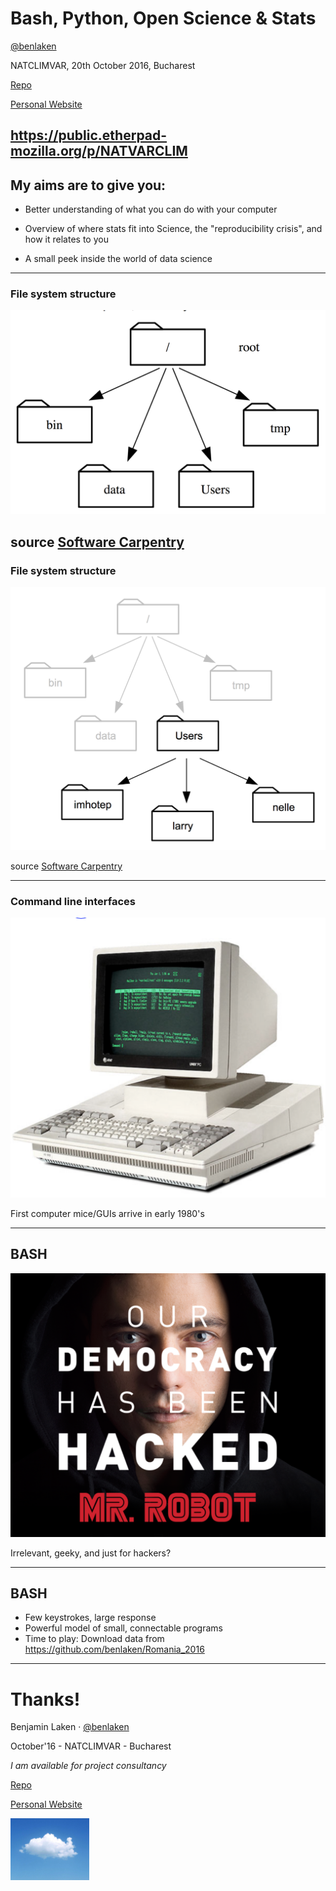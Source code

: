 Bash, Python, Open Science & Stats
===================================

[@benlaken](https://twitter.com)

NATCLIMVAR, 20th October 2016, Bucharest

[Repo](http://bit.ly/2dY4qZi)

[Personal Website](http://www.benlaken.com)

https://public.etherpad-mozilla.org/p/NATVARCLIM
---

## My aims are to give you:


* Better understanding of what you can do with your computer <!-- .element class="fragment" -->

* Overview of where stats fit into Science, the "reproducibility crisis", and how it relates to you<!-- .element class="fragment"  -->

* A small peek inside the world of data science <!-- .element class="fragment" -->


---

### File system structure

![](imgs/root_filesystem.png) <!-- .element style="width:80%;" -->

source [Software Carpentry](http://swcarpentry.github.io/shell-novice/)
---

### File system structure

![](imgs/filesystem_users.png) <!-- .element style="width:62%;" -->

source [Software Carpentry](http://swcarpentry.github.io/shell-novice/)

---

### Command line interfaces

![](imgs/old_computer.png) <!-- .element style="width:50%;" -->

First computer mice/GUIs arrive in early 1980's <!-- .element class="fragment" -->

---

## BASH

![](imgs/mr_robot.png) <!-- .element style="width:60%" -->

Irrelevant, geeky, and just for hackers?

---

## BASH

* Few keystrokes, large response
* Powerful model of small, connectable programs
* Time to play: Download data from https://github.com/benlaken/Romania_2016

---

Thanks!
===================================

Benjamin Laken · [@benlaken](https://twitter.com)

October'16 - NATCLIMVAR - Bucharest

*I am available for project consultancy*

[Repo](http://bit.ly/2dY4qZi)

[Personal Website](http://www.benlaken.com)

<img class="noborder" src="imgs/cloud.png" style="width:25%;">



<!--
RESOURCES

COLORS:

Location Red
#F24440
#FF918F

Navy Blue
#162945

Purple
#C6ACFC
#C6ACFC

Prediction Blue
#1785FB

Green
#73C86B


-->
